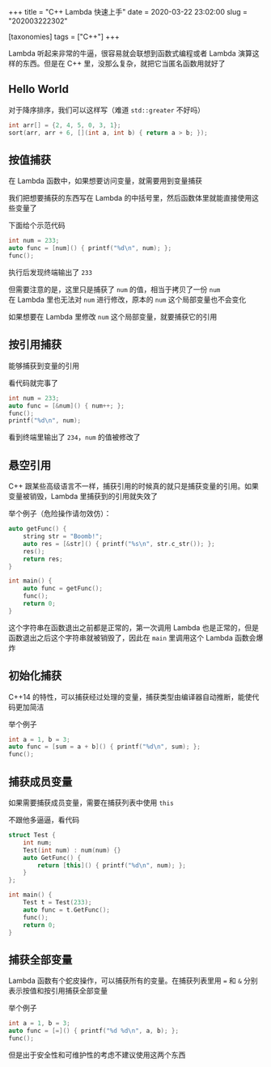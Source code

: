 +++
title = "C++ Lambda 快速上手"
date = 2020-03-22 23:02:00
slug = "202003222302"

[taxonomies]
tags = ["C++"]
+++

Lambda 听起来非常的牛逼，很容易就会联想到函数式编程或者 Lambda 演算这样的东西。但是在 C++ 里，没那么复杂，就把它当匿名函数用就好了

<!-- more -->

## Hello World

对于降序排序，我们可以这样写（难道 `std::greater` 不好吗）

```cpp
int arr[] = {2, 4, 5, 0, 3, 1};
sort(arr, arr + 6, [](int a, int b) { return a > b; });
```

## 按值捕获

在 Lambda 函数中，如果想要访问变量，就需要用到变量捕获

我们把想要捕获的东西写在 Lambda 的中括号里，然后函数体里就能直接使用这些变量了

下面给个示范代码

```cpp
int num = 233;
auto func = [num]() { printf("%d\n", num); };
func();
```

执行后发现终端输出了 `233`

但需要注意的是，这里只是捕获了 `num` 的值，相当于拷贝了一份 `num`<br>
在 Lambda 里也无法对 `num` 进行修改，原本的 `num` 这个局部变量也不会变化

如果想要在 Lambda 里修改 `num` 这个局部变量，就要捕获它的引用

## 按引用捕获

能够捕获到变量的引用

看代码就完事了

```cpp
int num = 233;
auto func = [&num]() { num++; };
func();
printf("%d\n", num);
```

看到终端里输出了 `234`，`num` 的值被修改了

## 悬空引用

C++ 跟某些高级语言不一样，捕获引用的时候真的就只是捕获变量的引用。如果变量被销毁，Lambda 里捕获到的引用就失效了

举个例子（危险操作请勿效仿）：

```cpp
auto getFunc() {
    string str = "Boomb!";
    auto res = [&str]() { printf("%s\n", str.c_str()); };
    res();
    return res;
}

int main() {
    auto func = getFunc();
    func();
    return 0;
}
```

这个字符串在函数退出之前都是正常的，第一次调用 Lambda 也是正常的，但是函数退出之后这个字符串就被销毁了，因此在 `main` 里调用这个 Lambda 函数会爆炸

## 初始化捕获

C++14 的特性，可以捕获经过处理的变量，捕获类型由编译器自动推断，能使代码更加简洁

举个例子

```cpp
int a = 1, b = 3;
auto func = [sum = a + b]() { printf("%d\n", sum); };
func();
```

## 捕获成员变量

如果需要捕获成员变量，需要在捕获列表中使用 `this`

不跟他多逼逼，看代码

```cpp
struct Test {
    int num;
    Test(int num) : num(num) {}
    auto GetFunc() {
        return [this]() { printf("%d\n", num); };
    }
};

int main() {
    Test t = Test(233);
    auto func = t.GetFunc();
    func();
    return 0;
}
```

## 捕获全部变量

Lambda 函数有个蛇皮操作，可以捕获所有的变量。在捕获列表里用 `=` 和 `&` 分别表示按值和按引用捕获全部变量

举个例子

```cpp
int a = 1, b = 3;
auto func = [=]() { printf("%d %d\n", a, b); };
func();
```

但是出于安全性和可维护性的考虑不建议使用这两个东西
